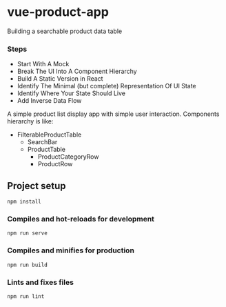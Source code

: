# vue-product-app

Building a searchable product data table

### Steps

- Start With A Mock
- Break The UI Into A Component Hierarchy
- Build A Static Version in React
- Identify The Minimal (but complete) Representation Of UI State
- Identify Where Your State Should Live
- Add Inverse Data Flow

A simple product list display app with simple user interaction. Components hierarchy is like:

- FilterableProductTable
  - SearchBar
  - ProductTable
    - ProductCategoryRow
    - ProductRow

## Project setup

```
npm install
```

### Compiles and hot-reloads for development

```
npm run serve
```

### Compiles and minifies for production

```
npm run build
```

### Lints and fixes files

```
npm run lint
```

